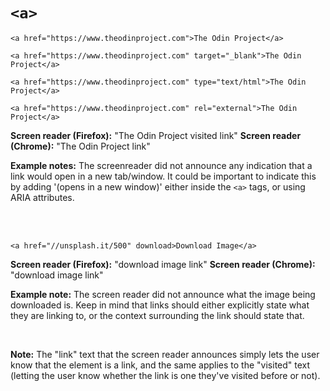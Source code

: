 # `<a>`

    <a href="https://www.theodinproject.com">The Odin Project</a>

    <a href="https://www.theodinproject.com" target="_blank">The Odin Project</a>

    <a href="https://www.theodinproject.com" type="text/html">The Odin Project</a>

    <a href="https://www.theodinproject.com" rel="external">The Odin Project</a>

**Screen reader (Firefox):** "The Odin Project visited link"
**Screen reader (Chrome):** "The Odin Project link"

**Example notes:** The screenreader did not announce any indication that a link would open in a new tab/window. It could be important to indicate this by adding '(opens in a new window)' either inside the `<a>` tags, or using ARIA attributes.

<br><br>

    <a href="//unsplash.it/500" download>Download Image</a>

**Screen reader (Firefox):** "download image link"
**Screen reader (Chrome):** "download image link"

**Example note:** The screen reader did not announce what the image being downloaded is. Keep in mind that links should either explicitly state what they are linking to, or the context surrounding the link should state that.

<br>

**Note:** The "link" text that the screen reader announces simply lets the user know that the element is a link, and the same applies to the "visited" text (letting the user know whether the link is one they've visited before or not).
